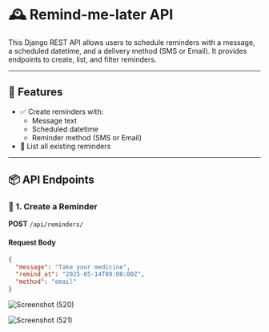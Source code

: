 # 🕰️ Remind-me-later API

This Django REST API allows users to schedule reminders with a message, a scheduled datetime, and a delivery method (SMS or Email). It provides endpoints to create, list, and filter reminders.

---

## 🚀 Features

- ✅ Create reminders with:
  - Message text
  - Scheduled datetime
  - Reminder method (SMS or Email)
- 📄 List all existing reminders

---

## 📦 API Endpoints

### 🔸 1. Create a Reminder

**POST** `/api/reminders/`

#### Request Body

```json
{
  "message": "Take your medicine",
  "remind_at": "2025-05-14T09:00:00Z",
  "method": "email"
}
```
![Screenshot (520)](https://github.com/user-attachments/assets/39a50d1e-5af6-4cc7-b0ce-21e812f39cb0)

![Screenshot (521)](https://github.com/user-attachments/assets/c9fdc93c-1de4-4010-9eb1-3132a6bf4c48)




